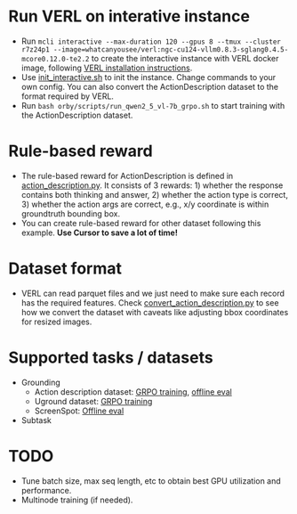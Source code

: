 # Run VERL on interative instance
- Run `mcli interactive --max-duration 120 --gpus 8 --tmux --cluster r7z24p1 --image=whatcanyousee/verl:ngc-cu124-vllm0.8.3-sglang0.4.5-mcore0.12.0-te2.2` to create the interactive instance with VERL docker image, following [VERL installation instructions](https://verl.readthedocs.io/en/latest/start/install.html#install-from-docker-image).
- Use [init_interactive.sh](/orby/scripts/init_interactive.sh) to init the instance. Change commands to your own config. You can also convert the ActionDescription dataset to the format required by VERL.
- Run `bash orby/scripts/run_qwen2_5_vl-7b_grpo.sh` to start training with the ActionDescription dataset.

# Rule-based reward
- The rule-based reward for ActionDescription is defined in [action_description.py](/orby/reward/action_description.py). It consists of 3 rewards: 1) whether the response contains both thinking and answer, 2) whether the action type is correct, 3) whether the action args are correct, e.g., x/y coordinate is within groundtruth bounding box.
- You can create rule-based reward for other dataset following this example. **Use Cursor to save a lot of time!**

# Dataset format
- VERL can read parquet files and we just need to make sure each record has the required features. Check [convert_action_description.py](/orby/data/convert_action_description.py) to see how we convert the dataset with caveats like adjusting bbox coordinates for resized images.

# Supported tasks / datasets
- Grounding
  - Action description dataset: [GRPO training](/orby/scripts/run_qwen2_5_vl_7b_grpo.sh), [offline eval](/orby/scripts/eval_qwen2_5_vl.sh) 
  - Uground dataset: [GRPO training](/orby/scripts/run_uground_grpo.sh)
  - ScreenSpot: [Offline eval](/orby/scripts/eval_screenspot.sh)
- Subtask

# TODO
- Tune batch size, max seq length, etc to obtain best GPU utilization and performance.
- Multinode training (if needed).
